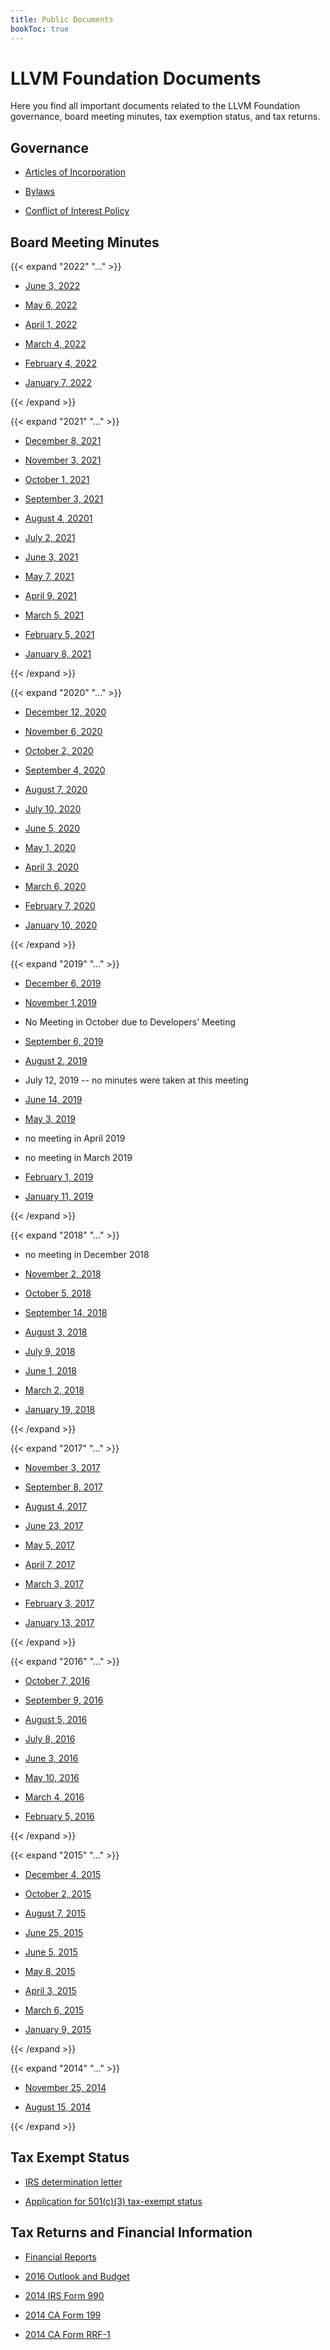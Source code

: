 ```yaml
---
title: Public Documents
bookToc: true
---
```


# LLVM Foundation Documents

Here you find all important documents related to the LLVM Foundation governance,
board meeting minutes, tax exemption status, and tax returns.

## Governance

* [Articles of Incorporation](/documents/other/CertifiedAR-Articles-of-Incorporation.pdf)

* [Bylaws](/documents/other/LLVMF-Bylaws.pdf)

* [Conflict of Interest Policy](/documents/other/LLVMF-Conflict-of-Interest-Policy-00591778-2.pdf)

## Board Meeting Minutes
{{< expand "2022" "..." >}}
* [June 3, 2022](/documents/minutes/2022-06-03-Meeting-Minutes.pdf)

* [May 6, 2022](/documents/minutes/2022-05-06-Meeting-Minutes.pdf)

* [April 1, 2022](/documents/minutes/2022-04-01-Meeting-Minutes.pdf)

* [March 4, 2022](/documents/minutes/2022-03-04-Meeting-Minutes.pdf)

* [February 4, 2022](/documents/minutes/2022-02-04-Meeting-Minutes.pdf)

* [January 7, 2022](/documents/minutes/2022-01-07-Meeting-Minutes.pdf)

{{< /expand >}}

{{< expand "2021" "..." >}}
* [December 8, 2021](/documents/minutes/2021-12-08-Meeting-Minutes.pdf)

* [November 3, 2021](/documents/minutes/2021-11-03-Meeting-Minutes.pdf)

* [October 1, 2021](/documents/minutes/2021-10-01-Meeting-Minutes.pdf)

* [September 3, 2021](/documents/minutes/2021-09-03-Meeting-Minutes.pdf)

* [August 4, 20201](/documents/minutes/2021-08-04-Meeting-Minutes.pdf)

* [July 2, 2021](/documents/minutes/2021-07-02-Meeting-Minutes.pdf)

* [June 3, 2021](/documents/minutes/2021-06-05-Meeting-Minutes.pdf)

* [May 7, 2021](/documents/minutes/2021-05-07-Meeting-Minutes.pdf)

* [April 9, 2021](/documents/minutes/2021-04-09-Meeting-Minutes.pdf)

* [March 5, 2021](/documents/minutes/2021-03-05-Meeting-Minutes.pdf)

* [February 5, 2021](/documents/minutes/2021-02-05-Meeting-Minutes.pdf)

* [January 8, 2021](/documents/minutes/2021-01-08-Meeting-Minutes.pdf)

{{< /expand >}}

{{< expand "2020" "..." >}}

* [December 12, 2020](/documents/minutes/2020-12-04-Meeting-Minutes.pdf)

* [November 6, 2020](/documents/minutes/2020-11-06-Meeting-Minutes.pdf)

* [October 2, 2020](/documents/minutes/2020-10-02-Meeting-Minutes.pdf)

* [September 4, 2020](/documents/minutes/2020-09-04-Meeting-Minutes.pdf)

* [August 7, 2020](/documents/minutes/2020-08-07.pdf)

* [July 10, 2020](/documents/minutes/2020-07-10.pdf)

* [June 5, 2020](/documents/minutes/2020-06-05.pdf)

* [May 1, 2020](/documents/minutes/2020-05-01.pdf)

* [April 3, 2020](/documents/minutes/2020-04-03.pdf)

* [March 6, 2020](/documents/minutes/2020-03-06.pdf)

* [February 7, 2020](/documents/minutes/2020-02-07.pdf)

* [January 10, 2020](/documents/minutes/2020-01-10-LLVMFoundation-BoardMeetingMinutes.pdf)

{{< /expand >}}

{{< expand "2019" "..." >}}

* [December 6, 2019](/documents/minutes/2019-12-06-LLVMFoundation-BoardMeetingMinutes.pdf)

* [November 1,2019](/documents/minutes/2019-11-01-LLVMFoundation-BoardMeetingMinutes.pdf)

* No Meeting in October due to Developers' Meeting

* [September 6, 2019](/documents/minutes/2019-09-06-LLVMFoundation-BoardMeetingMinutes.pdf)

* [August 2, 2019](/documents/minutes/2019-08-02-LLVMFoundation-BoardMeetingMinutes.pdf)

* July 12, 2019 -- no minutes were taken at this meeting

* [June 14, 2019](/documents/minutes/2019-06-14.pdf)

* [May 3, 2019](/documents/minutes/2019-05-03.pdf)

* no meeting in April 2019

* no meeting in March 2019

* [February 1, 2019](/documents/minutes/2019-02-01.pdf)

* [January 11, 2019](/documents/minutes/2019-01-11.pdf)

{{< /expand >}}

{{< expand "2018" "..." >}}

* no meeting in December 2018

* [November 2, 2018](/documents/minutes/2018-11-02.pdf)

* [October 5, 2018](/documents/minutes/2018-10-05.pdf)

* [September 14, 2018](/documents/minutes/2018-09-14.pdf)

* [August 3, 2018](/documents/minutes/2018-08-03.pdf)

* [July 9, 2018](/documents/minutes/2018-07-09-LLVMFoundationBoardMinutes.pdf)

* [June 1, 2018](/documents/minutes/2018-06-01-LLVMFoundationBoardMinutes.pdf)

* [March 2, 2018](/documents/minutes/2018-03-02.pdf)

* [January 19, 2018](/documents/minutes/2018-01-19.pdf)

{{< /expand >}}

{{< expand "2017" "..." >}}

* [November 3, 2017](/documents/minutes/2017-11-03-LLVMFoundationBoardMinutes.pdf)

* [September 8, 2017](/documents/minutes/2017-09-08.pdf)

* [August 4, 2017](/documents/minutes/2017-08-04.pdf)

* [June 23, 2017](/documents/minutes/2017-06-23.pdf)

* [May 5, 2017](/documents/minutes/2017-05-05.pdf)

* [April 7, 2017](/documents/minutes/2017-04-07.pdf)

* [March 3, 2017](/documents/minutes/2017-03-03.pdf)

* [February 3, 2017](/documents/minutes/2017-02-03.pdf)

* [January 13, 2017](/documents/minutes/2017-01-13.pdf)

{{< /expand >}}

{{< expand "2016" "..." >}}

* [October 7, 2016](/documents/minutes/2016-10-07.pdf)

* [September 9, 2016](/documents/minutes/2016-09-09.txt)

* [August 5, 2016](/documents/minutes/2016-08-05.txt)

* [July 8, 2016](/documents/minutes/2016-07-08.txt)

* [June 3, 2016](/documents/minutes/2016-06-03.txt)

* [May 10, 2016](/documents/minutes/2016-05-10.txt)

* [March 4, 2016](/documents/minutes/2016-03-04.pdf)

* [February 5, 2016](/documents/minutes/2016-02-05.pdf)

{{< /expand >}}

{{< expand "2015" "..." >}}

* [December 4, 2015](/documents/minutes/2015-12-04.pdf)

* [October 2, 2015](/documents/minutes/2015-10-02.pdf)

* [August 7, 2015](/documents/minutes/2015-08-07.pdf)

* [June 25, 2015](/documents/minutes/2015-06-25.pdf)

* [June 5, 2015](/documents/minutes/2015-06-05.pdf)

* [May 8, 2015](/documents/minutes/2015-05-08.pdf)

* [April 3, 2015](/documents/minutes/2015-04-03.pdf)

* [March 6, 2015](/documents/minutes/2015-03-06.pdf)

* [January 9, 2015](/documents/minutes/2015-01-09.pdf)

{{< /expand >}}

{{< expand "2014" "..." >}}

* [November 25, 2014](/documents/minutes/2014-11-25.pdf)

* [August 15, 2014](/documents/minutes/2014-08-15.pdf)

{{< /expand >}}

## Tax Exempt Status

* [IRS determination letter](/documents/other/LLVMFoundation-DeterminationLetter.pdf)

* [Application for 501(c)(3) tax-exempt status](/documents/other/LLVMFoundation-1023.pdf)

## Tax Returns and Financial Information

* [Financial Reports](/docs/finance.md)

* [2016 Outlook and Budget](/documents/other/2016-LLVMFoundation-Outlook-Budget.pdf)

* [2014 IRS Form 990](/documents/other/2014-LLVMFoundation990.pdf)

* [2014 CA Form 199](/documents/other/2014-LLVMFoundationCA199.pdf)

* [2014 CA Form RRF-1](/documents/other/2014-LLVMFoundationRRF-1.pdf)
